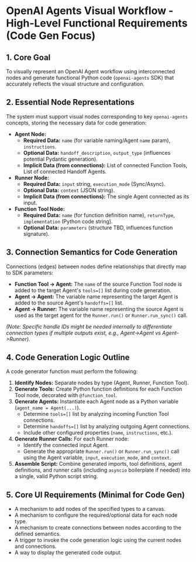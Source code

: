 # OpenAI Agents Visual Workflow - High-Level Functional Requirements (Code Gen Focus)

## 1. Core Goal

To visually represent an OpenAI Agent workflow using interconnected nodes and generate functional Python code (`openai-agents` SDK) that accurately reflects the visual structure and configuration.

## 2. Essential Node Representations

The system must support visual nodes corresponding to key `openai-agents` concepts, storing the necessary data for code generation:

*   **Agent Node:**
    *   **Required Data:** `name` (for variable naming/Agent `name` param), `instructions`.
    *   **Optional Data:** `handoff_description`, `output_type` (influences potential Pydantic generation).
    *   **Implicit Data (from connections):** List of connected Function Tools, List of connected Handoff Agents.
*   **Runner Node:**
    *   **Required Data:** `input` string, `execution_mode` (Sync/Async).
    *   **Optional Data:** `context` (JSON string).
    *   **Implicit Data (from connections):** The single Agent connected as its input.
*   **Function Tool Node:**
    *   **Required Data:** `name` (for function definition name), `returnType`, `implementation` (Python code string).
    *   **Optional Data:** `parameters` (structure TBD, influences function signature).

## 3. Connection Semantics for Code Generation

Connections (edges) between nodes define relationships that directly map to SDK parameters:

*   **Function Tool -> Agent:** The `name` of the source Function Tool node is added to the target Agent's `tools=[]` list during code generation.
*   **Agent -> Agent:** The variable name representing the target Agent is added to the source Agent's `handoffs=[]` list.
*   **Agent -> Runner:** The variable name representing the source Agent is used as the target agent for the `Runner.run()` or `Runner.run_sync()` call.

*(Note: Specific handle IDs might be needed internally to differentiate connection types if multiple outputs exist, e.g., Agent->Agent vs Agent->Runner).*

## 4. Code Generation Logic Outline

A code generator function must perform the following:

1.  **Identify Nodes:** Separate nodes by type (Agent, Runner, Function Tool).
2.  **Generate Tools:** Create Python function definitions for each Function Tool node, decorated with `@function_tool`.
3.  **Generate Agents:** Instantiate each Agent node as a Python variable (`agent_name = Agent(...)`).
    *   Determine `tools=[]` list by analyzing incoming Function Tool connections.
    *   Determine `handoffs=[]` list by analyzing outgoing Agent connections.
    *   Include other configured properties (`name`, `instructions`, etc.).
4.  **Generate Runner Calls:** For each Runner node:
    *   Identify the connected input Agent.
    *   Generate the appropriate `Runner.run()` or `Runner.run_sync()` call using the Agent variable, `input`, `execution_mode`, and `context`.
5.  **Assemble Script:** Combine generated imports, tool definitions, agent definitions, and runner calls (including `asyncio` boilerplate if needed) into a single, valid Python script string.

## 5. Core UI Requirements (Minimal for Code Gen)

*   A mechanism to add nodes of the specified types to a canvas.
*   A mechanism to configure the required/optional data for each node type.
*   A mechanism to create connections between nodes according to the defined semantics.
*   A trigger to invoke the code generation logic using the current nodes and connections.
*   A way to display the generated code output.